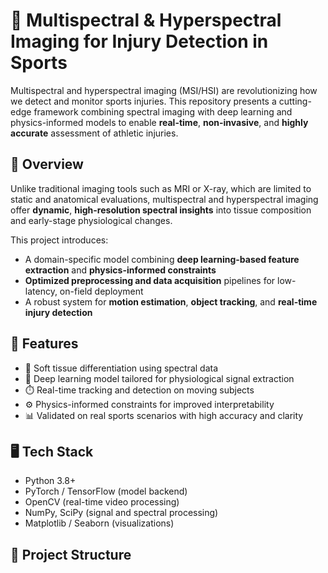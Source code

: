# 🧠 Multispectral & Hyperspectral Imaging for Injury Detection in Sports

Multispectral and hyperspectral imaging (MSI/HSI) are revolutionizing how we detect and monitor sports injuries. This repository presents a cutting-edge framework combining spectral imaging with deep learning and physics-informed models to enable **real-time**, **non-invasive**, and **highly accurate** assessment of athletic injuries.

## 📌 Overview

Unlike traditional imaging tools such as MRI or X-ray, which are limited to static and anatomical evaluations, multispectral and hyperspectral imaging offer **dynamic**, **high-resolution spectral insights** into tissue composition and early-stage physiological changes.

This project introduces:

- A domain-specific model combining **deep learning-based feature extraction** and **physics-informed constraints**
- **Optimized preprocessing and data acquisition** pipelines for low-latency, on-field deployment
- A robust system for **motion estimation**, **object tracking**, and **real-time injury detection**

## 🚀 Features

- 🩻 Soft tissue differentiation using spectral data
- 🧬 Deep learning model tailored for physiological signal extraction
- ⏱️ Real-time tracking and detection on moving subjects
- ⚙️ Physics-informed constraints for improved interpretability
- 📊 Validated on real sports scenarios with high accuracy and clarity

## 🖥️ Tech Stack

- Python 3.8+
- PyTorch / TensorFlow (model backend)
- OpenCV (real-time video processing)
- NumPy, SciPy (signal and spectral processing)
- Matplotlib / Seaborn (visualizations)

## 📂 Project Structure

